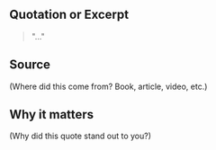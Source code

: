 ## Quotation or Excerpt

> "..."

## Source

(Where did this come from? Book, article, video, etc.)

## Why it matters

(Why did this quote stand out to you?)
